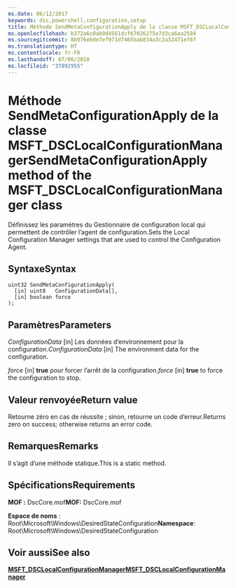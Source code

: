 ```yaml
---
ms.date: 06/12/2017
keywords: dsc,powershell,configuration,setup
title: Méthode SendMetaConfigurationApply de la classe MSFT_DSCLocalConfigurationManager
ms.openlocfilehash: b372a6c0ab9d4561dcf67026275e7d3ca6aa2584
ms.sourcegitcommit: 8b076ebde7ef971d7465bab834a3c2a32471ef6f
ms.translationtype: HT
ms.contentlocale: fr-FR
ms.lasthandoff: 07/06/2018
ms.locfileid: "37892955"
---
```

# <a name="sendmetaconfigurationapply-method-of-the-msftdsclocalconfigurationmanager-class"></a><span data-ttu-id="4abd3-103">Méthode SendMetaConfigurationApply de la classe MSFT_DSCLocalConfigurationManager</span><span class="sxs-lookup"><span data-stu-id="4abd3-103">SendMetaConfigurationApply method of the MSFT_DSCLocalConfigurationManager class</span></span>

<span data-ttu-id="4abd3-104">Définissez les paramètres du Gestionnaire de configuration local qui permettent de contrôler l’agent de configuration.</span><span class="sxs-lookup"><span data-stu-id="4abd3-104">Sets the Local Configuration Manager settings that are used to control the Configuration Agent.</span></span>

## <a name="syntax"></a><span data-ttu-id="4abd3-105">Syntaxe</span><span class="sxs-lookup"><span data-stu-id="4abd3-105">Syntax</span></span>

```mof
uint32 SendMetaConfigurationApply(
  [in] uint8   ConfigurationData[],
  [in] boolean force
);
```

## <a name="parameters"></a><span data-ttu-id="4abd3-106">Paramètres</span><span class="sxs-lookup"><span data-stu-id="4abd3-106">Parameters</span></span>

<span data-ttu-id="4abd3-107">*ConfigurationData* \[in\] Les données d’environnement pour la configuration.</span><span class="sxs-lookup"><span data-stu-id="4abd3-107">*ConfigurationData* \[in\] The environment data for the configuration.</span></span>

<span data-ttu-id="4abd3-108">*force* \[in\] **true** pour forcer l’arrêt de la configuration.</span><span class="sxs-lookup"><span data-stu-id="4abd3-108">*force* \[in\] **true** to force the configuration to stop.</span></span>

## <a name="return-value"></a><span data-ttu-id="4abd3-109">Valeur renvoyée</span><span class="sxs-lookup"><span data-stu-id="4abd3-109">Return value</span></span>

<span data-ttu-id="4abd3-110">Retourne zéro en cas de réussite ; sinon, retourne un code d’erreur.</span><span class="sxs-lookup"><span data-stu-id="4abd3-110">Returns zero on success; otherwise returns an error code.</span></span>

## <a name="remarks"></a><span data-ttu-id="4abd3-111">Remarques</span><span class="sxs-lookup"><span data-stu-id="4abd3-111">Remarks</span></span>

<span data-ttu-id="4abd3-112">Il s’agit d’une méthode statique.</span><span class="sxs-lookup"><span data-stu-id="4abd3-112">This is a static method.</span></span>

## <a name="requirements"></a><span data-ttu-id="4abd3-113">Spécifications</span><span class="sxs-lookup"><span data-stu-id="4abd3-113">Requirements</span></span>

<span data-ttu-id="4abd3-114">**MOF :** DscCore.mof</span><span class="sxs-lookup"><span data-stu-id="4abd3-114">**MOF:** DscCore.mof</span></span>

<span data-ttu-id="4abd3-115">**Espace de noms** : Root\Microsoft\Windows\DesiredStateConfiguration</span><span class="sxs-lookup"><span data-stu-id="4abd3-115">**Namespace**: Root\Microsoft\Windows\DesiredStateConfiguration</span></span>

## <a name="see-also"></a><span data-ttu-id="4abd3-116">Voir aussi</span><span class="sxs-lookup"><span data-stu-id="4abd3-116">See also</span></span>

[<span data-ttu-id="4abd3-117">**MSFT_DSCLocalConfigurationManager**</span><span class="sxs-lookup"><span data-stu-id="4abd3-117">**MSFT_DSCLocalConfigurationManager**</span></span>](msft-dsclocalconfigurationmanager.md)